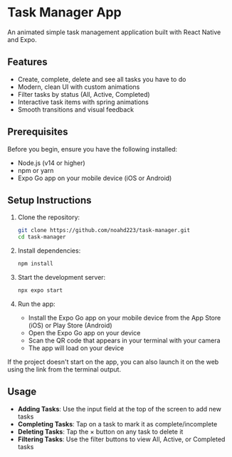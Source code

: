 # Task Manager App

An animated simple task management application built with React Native and Expo.

## Features

- Create, complete, delete and see all tasks you have to do 
- Modern, clean UI with custom animations
- Filter tasks by status (All, Active, Completed)
- Interactive task items with spring animations
- Smooth transitions and visual feedback

## Prerequisites

Before you begin, ensure you have the following installed:
- Node.js (v14 or higher)
- npm or yarn
- Expo Go app on your mobile device (iOS or Android)

## Setup Instructions

1. Clone the repository:
   ```bash
   git clone https://github.com/noahd223/task-manager.git
   cd task-manager
   ```

2. Install dependencies:
   ```bash
   npm install
   ```

3. Start the development server:
   ```bash
   npx expo start
   ```

4. Run the app:
   - Install the Expo Go app on your mobile device from the App Store (iOS) or Play Store (Android)
   - Open the Expo Go app on your device
   - Scan the QR code that appears in your terminal with your camera
   - The app will load on your device

If the project doesn't start on the app, you can also launch it on the web using the link from the terminal output.

## Usage

- **Adding Tasks**: Use the input field at the top of the screen to add new tasks
- **Completing Tasks**: Tap on a task to mark it as complete/incomplete
- **Deleting Tasks**: Tap the × button on any task to delete it
- **Filtering Tasks**: Use the filter buttons to view All, Active, or Completed tasks
